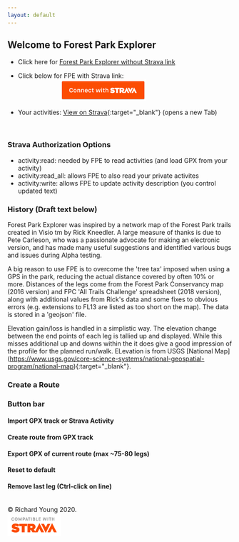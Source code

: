```yaml
---
layout: default
---
```

<head>
  <link rel="stylesheet" href="https://maxcdn.bootstrapcdn.com/font-awesome/4.6.1/css/font-awesome.min.css">
  <link rel="shortcut icon" type="image/png" href="{{ site.baseurl }}/favicon.png">
</head>

## Welcome to Forest Park Explorer

- Click here for [Forest Park Explorer without Strava link](main.html)

- Click below for FPE with Strava link:  
&nbsp;&nbsp;&nbsp;&nbsp;&nbsp;&nbsp;&nbsp;&nbsp;&nbsp;&nbsp;&nbsp;&nbsp;&nbsp;&nbsp;&nbsp;&nbsp;&nbsp;&nbsp;&nbsp;&nbsp;&nbsp;&nbsp;&nbsp;&nbsp;[![Connect with Strava](/images/btn_strava_connectwith_orange.png)](https://www.strava.com/oauth/authorize?client_id=31392&response_type=code&redirect_uri=https://richardjy.github.io/FPE/main.html&approval_prompt=auto&scope=read,activity:read,activity:read_all,activity:write)

- Your activities: [View on Strava](https://www.strava.com/athlete/training){:target="_blank"} (opens a new Tab)

<br>

### Strava Authorization Options

- activity:read: needed by FPE to read activities (and load GPX from your activity)
- activity:read_all: allows FPE to also read your private activites
- activity:write: allows FPE to update activity description (you control updated text)

### History (Draft text below)
Forest Park Explorer was inspired by a network map of the Forest Park trails created in Visio tm by Rick Kneedler. A large measure of thanks is due to Pete Carleson, who was a passionate advocate for making an electronic version, and has made many useful suggestions and identified various bugs and issues during Alpha testing. 

A big reason to use FPE is to overcome the 'tree tax' imposed when using a GPS in the park, reducing the actual distance covered by often 10% or more. Distances of the legs come from the Forest Park Conservancy map (2016 version) and FPC 'All Trails Challenge' spreadsheet (2018 version), along with additional values from Rick's data and some fixes to obvious errors (e.g. extensions to FL13 are listed as too short on the map). The data is stored in a 'geojson' file.

Elevation gain/loss is handled in a simplistic way. The elevation change between the end points of each leg is tallied up and displayed. While this misses additional up and downs within the it does give a good impression of the profile for the planned run/walk. ELevation is from USGS [National Map] (https://www.usgs.gov/core-science-systems/national-geospatial-program/national-map){:target="_blank"}.


### Create a Route

### Button bar

#### <i class='fa fa-map-o'></i>  Import GPX track or Strava Activity
#### <i class='fa fa-map-signs fa-lg'></i>  Create route from GPX track
#### <i class='fa fa-download fa-lg'></i>  Export GPX of current route (max ~75-80 legs)
#### <i class='fa fa-refresh fa-lg'></i>  Reset to default
#### <i class='fa fa-undo fa-lg'></i>  Remove last leg (Ctrl-click on line)


<br>
© Richard Young 2020.

<br>
<img src="images/api_logo_cptblWith_strava_stack_light.png" alt="Compatible with Strava" width="120">
